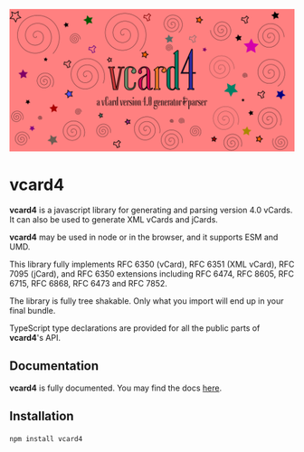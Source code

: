 ![vcard4](https://raw.githubusercontent.com/kelseykm/banners/main/vcard4/banner.png)

# vcard4

**vcard4** is a javascript library for generating and parsing version 4.0
vCards. It can also be used to generate XML vCards and jCards.

**vcard4** may be used in node or in the browser, and it supports ESM and UMD.

This library fully implements RFC 6350 (vCard), RFC 6351 (XML vCard), RFC 7095
(jCard), and RFC 6350 extensions including RFC 6474, RFC 8605, RFC 6715, RFC
6868, RFC 6473 and RFC 7852.

The library is fully tree shakable. Only what you import will end up in your
final bundle.

TypeScript type declarations are provided for all the public parts of
**vcard4**'s API.

## Documentation

**vcard4** is fully documented. You may find the docs
[here](https://kelseykm.github.io/vcard4/).

## Installation

`npm install vcard4`
